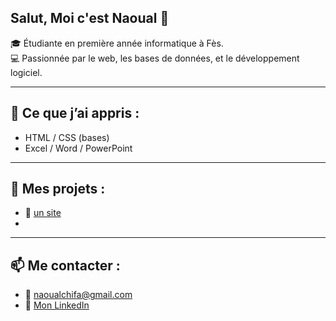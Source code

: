 ## Salut, Moi c'est Naoual 👋

🎓 Étudiante en première année informatique à Fès.  
💻 Passionnée par le web, les bases de données, et le développement logiciel.

---

## 🧠 Ce que j’ai appris :
- HTML / CSS (bases)
- Excel / Word / PowerPoint

---

## 📂 Mes projets  :
- 🔗 [un site ](https://github.com/bob-dev/page-html)
-

---

## 📫 Me contacter :
- 📧 naoualchifa@gmail.com
- 🔗 [Mon LinkedIn](https://www.linkedin.com/in/naoual-chifa-82239033b)
